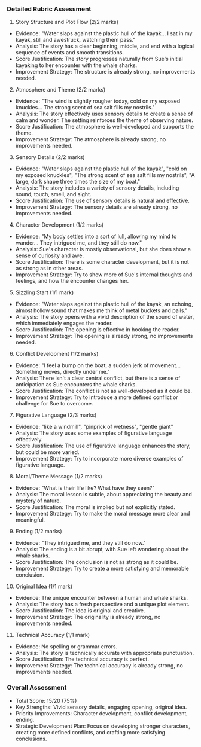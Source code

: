 ### Detailed Rubric Assessment

1. Story Structure and Plot Flow (2/2 marks)

- Evidence: "Water slaps against the plastic hull of the kayak... I sat in my kayak, still and awestruck, watching them pass."
- Analysis: The story has a clear beginning, middle, and end with a logical sequence of events and smooth transitions.
- Score Justification: The story progresses naturally from Sue's initial kayaking to her encounter with the whale sharks.
- Improvement Strategy: The structure is already strong, no improvements needed.

2. Atmosphere and Theme (2/2 marks)

- Evidence: "The wind is slightly rougher today, cold on my exposed knuckles... The strong scent of sea salt fills my nostrils."
- Analysis: The story effectively uses sensory details to create a sense of calm and wonder. The setting reinforces the theme of observing nature.
- Score Justification: The atmosphere is well-developed and supports the theme.
- Improvement Strategy: The atmosphere is already strong, no improvements needed.

3. Sensory Details (2/2 marks)

- Evidence: "Water slaps against the plastic hull of the kayak", "cold on my exposed knuckles", "The strong scent of sea salt fills my nostrils", "A large, dark shape three times the size of my boat."
- Analysis: The story includes a variety of sensory details, including sound, touch, smell, and sight.
- Score Justification: The use of sensory details is natural and effective.
- Improvement Strategy: The sensory details are already strong, no improvements needed.

4. Character Development (1/2 marks)

- Evidence: "My body settles into a sort of lull, allowing my mind to wander... They intrigued me, and they still do now."
- Analysis: Sue's character is mostly observational, but she does show a sense of curiosity and awe.
- Score Justification: There is some character development, but it is not as strong as in other areas.
- Improvement Strategy: Try to show more of Sue's internal thoughts and feelings, and how the encounter changes her.

5. Sizzling Start (1/1 mark)

- Evidence: "Water slaps against the plastic hull of the kayak, an echoing, almost hollow sound that makes me think of metal buckets and pails."
- Analysis: The story opens with a vivid description of the sound of water, which immediately engages the reader.
- Score Justification: The opening is effective in hooking the reader.
- Improvement Strategy: The opening is already strong, no improvements needed.

6. Conflict Development (1/2 marks)

- Evidence: "I feel a bump on the boat, a sudden jerk of movement... Something moves, directly under me."
- Analysis: There isn't a clear central conflict, but there is a sense of anticipation as Sue encounters the whale sharks.
- Score Justification: The conflict is not as well-developed as it could be.
- Improvement Strategy: Try to introduce a more defined conflict or challenge for Sue to overcome.

7. Figurative Language (2/3 marks)

- Evidence: "like a windmill", "pinprick of wetness", "gentle giant"
- Analysis: The story uses some examples of figurative language effectively.
- Score Justification: The use of figurative language enhances the story, but could be more varied.
- Improvement Strategy: Try to incorporate more diverse examples of figurative language.

8. Moral/Theme Message (1/2 marks)

- Evidence: "What is their life like? What have they seen?"
- Analysis: The moral lesson is subtle, about appreciating the beauty and mystery of nature.
- Score Justification: The moral is implied but not explicitly stated.
- Improvement Strategy: Try to make the moral message more clear and meaningful.

9. Ending (1/2 marks)

- Evidence: "They intrigued me, and they still do now."
- Analysis: The ending is a bit abrupt, with Sue left wondering about the whale sharks.
- Score Justification: The conclusion is not as strong as it could be.
- Improvement Strategy: Try to create a more satisfying and memorable conclusion.

10. Original Idea (1/1 mark)

- Evidence: The unique encounter between a human and whale sharks.
- Analysis: The story has a fresh perspective and a unique plot element.
- Score Justification: The idea is original and creative.
- Improvement Strategy: The originality is already strong, no improvements needed.

11. Technical Accuracy (1/1 mark)

- Evidence: No spelling or grammar errors.
- Analysis: The story is technically accurate with appropriate punctuation.
- Score Justification: The technical accuracy is perfect.
- Improvement Strategy: The technical accuracy is already strong, no improvements needed.

### Overall Assessment

- Total Score: 15/20 (75%)
- Key Strengths: Vivid sensory details, engaging opening, original idea.
- Priority Improvements: Character development, conflict development, ending.
- Strategic Development Plan: Focus on developing stronger characters, creating more defined conflicts, and crafting more satisfying conclusions.
